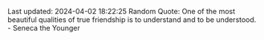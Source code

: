 Last updated: 2024-04-02 18:22:25
Random Quote: One of the most beautiful qualities of true friendship is to understand and to be understood. - Seneca the Younger